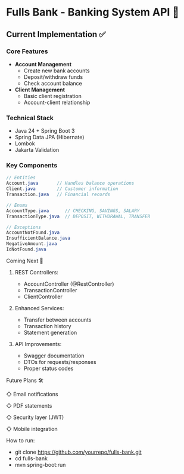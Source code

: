 # Fulls Bank - Banking System API 🏦

## Current Implementation ✅

### Core Features
- **Account Management**
  - Create new bank accounts
  - Deposit/withdraw funds
  - Check account balance
- **Client Management**
  - Basic client registration
  - Account-client relationship

### Technical Stack
- Java 24 + Spring Boot 3
- Spring Data JPA (Hibernate)
- Lombok
- Jakarta Validation

### Key Components
```java
// Entities
Account.java       // Handles balance operations
Client.java        // Customer information
Transaction.java   // Financial records

// Enums
AccountType.java      // CHECKING, SAVINGS, SALARY
TransactionType.java  // DEPOSIT, WITHDRAWAL, TRANSFER

// Exceptions
AccountNotFound.java
InsufficientBalance.java
NegativeAmount.java
IdNotFound.java

```
Coming Next 🚧
1. REST Controllers:
   - AccountController (@RestController)
   - TransactionController
   - ClientController

2. Enhanced Services:
   - Transfer between accounts
   - Transaction history
   - Statement generation

3. API Improvements:
   - Swagger documentation
   - DTOs for requests/responses
   - Proper status codes

Future Plans 🛠️

◇ Email notifications

◇ PDF statements

◇ Security layer (JWT)

◇ Mobile integration

How to run: 

- git clone https://github.com/yourrepo/fulls-bank.git
- cd fulls-bank
- mvn spring-boot:run

